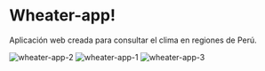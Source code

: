 # Wheater-app!

Aplicación web creada para consultar el clima en regiones de Perú.

![wheater-app-2](https://user-images.githubusercontent.com/72675655/233250220-0e3a8dc0-a010-4674-800f-563380f7bcf3.png)
![wheater-app-1](https://user-images.githubusercontent.com/72675655/233250226-633226bf-2c47-4dad-8948-b2dd70e2d5f9.png)
![wheater-app-3](https://user-images.githubusercontent.com/72675655/233250229-913aea98-ee5e-48bf-a5f8-bbf0498978d8.png)
